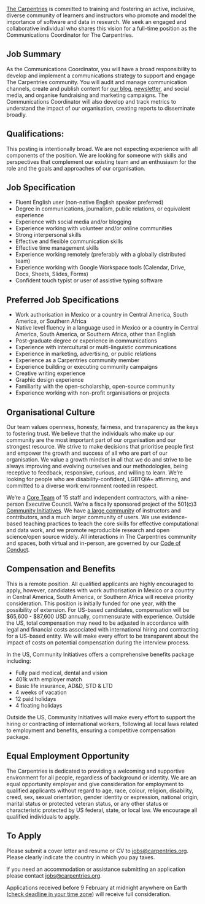 [The Carpentries](http://carpentries.org/) is committed to training and fostering an active, inclusive, diverse community of learners and instructors who promote and model the importance of software and data in research. We seek an engaged and collaborative individual who shares this vision for a full-time position as the Communications Coordinator for The Carpentries. 

## Job Summary 
As the Communications Coordinator, you will have a broad responsibility to develop and implement a communications strategy to support and engage The Carpentries community. You will audit and manage communication channels, create and publish content for [our blog](https://carpentries.org/blog/), [newsletter](https://carpentries.org/newsletter/), and social media, and organise fundraising and marketing campaigns. The Communications Coordinator will also develop and track metrics to understand the impact of our organisation, creating reports to disseminate broadly. 

## Qualifications:
This posting is intentionally broad. We are not expecting experience with all components of the position. We are looking for someone with skills and perspectives that complement our existing team and an enthusiasm for the role and the goals and approaches of our organisation.

## Job Specification
- Fluent English user (non-native English speaker preferred)
- Degree in communications, journalism, public relations, or equivalent experience
- Experience with social media and/or blogging
- Experience working with volunteer and/or online communities
- Strong interpersonal skills
- Effective and flexible communication skills 
- Effective time management skills
- Experience working remotely (preferably with a globally distributed team)
- Experience working with Google Workspace tools (Calendar, Drive, Docs, Sheets, Slides, Forms)
- Confident touch typist or user of assistive typing software

## Preferred Job Specifications
- Work authorisation in Mexico or a country in Central America, South America, or Southern Africa 
- Native level fluency in a language used in Mexico or a country in Central America, South America, or Southern Africa, other than English
- Post-graduate degree or experience in communications
- Experience with intercultural or multi-linguistic communications
- Experience in marketing, advertising, or public relations 
- Experience as a Carpentries community member
- Experience building or executing community campaigns
- Creative writing experience
- Graphic design experience
- Familiarity with the open-scholarship, open-source community
- Experience working with non-profit organisations or projects

## Organisational Culture

Our team values openness, honesty, fairness, and transparency as the keys to fostering trust. We believe that the individuals who make up our community are the most important part of our organisation and our strongest resource. We strive to make decisions that prioritise people first and empower the growth and success of all who are part of our organisation. We value a growth mindset in all that we do and strive to be always improving and evolving ourselves and our methodologies, being receptive to feedback, responsive, curious, and willing to learn.
We’re looking for people who are disability-confident, LGBTQIA+ affirming, and committed to a diverse work environment rooted in respect.

We’re a [Core Team](https://carpentries.org/team/) of 15 staff and independent contractors, with a nine-person Executive Council. We’re a fiscally sponsored project of the 501(c)3 [Community Initiatives](http://communityin.org/). We have [a large community](https://carpentries.org/instructors-map/) of instructors and contributors, and a much larger community of users. We use evidence-based teaching practices to teach the core skills for effective computational and data work, and we promote reproducible research and open science/open source widely. All interactions in The Carpentries community and spaces, both virtual and in-person, are governed by our [Code of Conduct](https://docs.carpentries.org/topic_folders/policies/code-of-conduct.html#code-of-conduct-detailed-view).

## Compensation and Benefits
This is a remote position. All qualified applicants are highly encouraged to apply, however, candidates with work authorisation in Mexico or a country in Central America, South America, or Southern Africa will receive priority consideration. This position is initially funded for one year, with the possibility of extension. For US-based candidates, compensation will be $65,600 - $87,600 USD annually, commensurate with experience. Outside the US, total compensation may need to be adjusted in accordance with legal and financial costs associated with international hiring and contracting for a US-based entity. We will make every effort to be transparent about the impact of costs on potential compensation during the interview process.

In the US, Community Initiatives offers a comprehensive benefits package including:
- Fully paid medical, dental and vision
- 401k with employer match
- Basic life insurance, AD&D, STD & LTD
- 4 weeks of vacation
- 12 paid holidays
- 4 floating holidays

Outside the US, Community Initiatives will make every effort to support the hiring or contracting of international workers, following all local laws related to employment and benefits, ensuring a competitive compensation package.

## Equal Employment Opportunity
The Carpentries is dedicated to providing a welcoming and supportive environment for all people, regardless of background or identity. We are an equal opportunity employer and give consideration for employment to qualified applicants without regard to age, race, colour, religion, disability, creed, sex, sexual orientation, gender identity or expression, national origin, marital status or protected veteran status, or any other status or characteristic protected by US federal, state, or local law. We encourage all qualified individuals to apply.

## To Apply
Please submit a cover letter and resume or CV to jobs@carpentries.org. Please clearly indicate the country in which you pay taxes.

If you need an accommodation or assistance submitting an application please contact jobs@carpentries.org.

Applications received before 9 February at midnight anywhere on Earth ([check deadline in your time zone](https://www.timeanddate.com/worldclock/fixedtime.html?iso=20230209T235959&p1=3399)) will receive full consideration.
